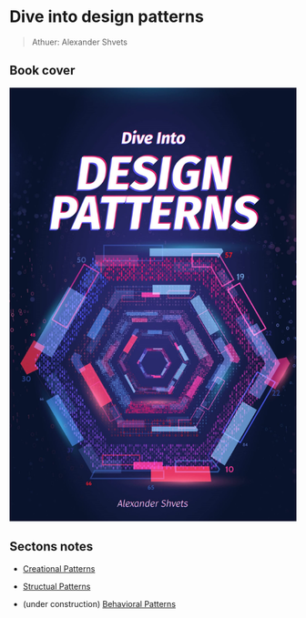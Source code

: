 # Dive into design patterns 

> Athuer: Alexander Shvets

## Book cover

![book cover](UMLs/diveIntoDesignPatterns.jpg)

## Sectons notes

- [Creational Patterns](CreationalPatterns.md)

- [Structual Patterns](StructualPatterns.md)
  
- (under construction) [Behavioral Patterns](BehavioralPatterns.md)